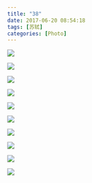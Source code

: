 ```yaml
---
title: "38"
date: 2017-06-20 08:54:18
tags: [苏轼]
categories: [Photo]
---
```




![](https://imglf1.nosdn.127.net/img/TnB1emMvUDlvNjRmYTJuZW5UQVZLOHN5ZGE0M3ZkbStQRTdFbU5tY2IzOGhLNUNsSWxXaDNBPT0.jpg)

![](https://imglf1.nosdn.127.net/img/TnB1emMvUDlvNjRmYTJuZW5UQVZLN1hnR3p2NU5oMGs2NEZzNGlhMHY0QVJ6UHNkSTY3bkt3PT0.jpg)

![](https://imglf.nosdn.127.net/img/TnB1emMvUDlvNjRmYTJuZW5UQVZLL29zcXZWZ1JYc1BrWFBOUFllckk5YXNZYTU2Nk5veCtRPT0.jpg)

![](https://imglf.nosdn.127.net/img/TnB1emMvUDlvNjRmYTJuZW5UQVZLeWswYXE5RmlQSjJ4WE1NQ0U0cUZVSjkzbXZ4dWpBc0N3PT0.jpg)

![](https://imglf.nosdn.127.net/img/TnB1emMvUDlvNjRmYTJuZW5UQVZLL1I0TWdhc0NmQUFRSHJ0ZjAvZmZoTGY1MmhIRmlCMHB3PT0.jpg)

![](https://imglf2.nosdn.127.net/img/TnB1emMvUDlvNjRmYTJuZW5UQVZLOWVWY2p2Ym5zZE45UmtBWEVVTUZiRlUvRFRwejY0aVN3PT0.jpg)

![](https://imglf2.nosdn.127.net/img/TnB1emMvUDlvNjRmYTJuZW5UQVZLK2QzZDZnRG9YVzBJd2l3eUFJanNBVml5NFk0QmRsWWpnPT0.jpg)

![](https://imglf.nosdn.127.net/img/TnB1emMvUDlvNjRmYTJuZW5UQVZLelV1SUNEWGozQVYxTnErV1lLSGc4cDdoUWlNMENWT3JRPT0.jpg)

![](https://imglf2.nosdn.127.net/img/TnB1emMvUDlvNjRmYTJuZW5UQVZLeE9lNUt5UW02ZFpOMkt3Rm5YYTdNekpQNFd2ZUtFZ0lBPT0.jpg)

![](https://imglf.nosdn.127.net/img/TnB1emMvUDlvNjRmYTJuZW5UQVZLdytyOVIxMlQwWGVOd0JCZ2REWThidzJ2WlZoQWpWSkVBPT0.jpg)